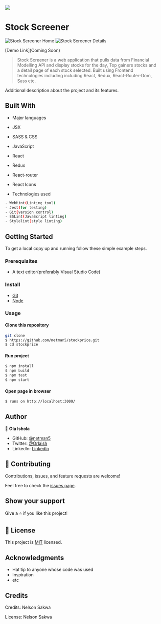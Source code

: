 ![](https://img.shields.io/badge/StockScreener-hotpink)

# Stock Screener

![Stock Screener Home](./public/images/home.png)
![Stock Screener Details](./public/images/details.png)

[Demo Link](Coming Soon)

> Stock Screener is a web application that pulls data from Financial Modelling API and display stocks for the day, Top gainers stocks and a detail page of each stock selected. Built using Frontend technologies including including React, Redux, React-Router-Dom, Sass etc.

Additional description about the project and its features.

## Built With

- Major languages
- JSX
- SASS & CSS
- JavaScript
- React
- Redux
- React-router
- React Icons

- Technologies used

```bash
- WebHint(Linting tool)
- Jest(for testing)
- Git(version control)
- ESLint(JavaScript linting)
- Stylelint(style linting)
```

## Getting Started

To get a local copy up and running follow these simple example steps.

### Prerequisites

- A text editor(preferably Visual Studio Code)

### Install

- [Git](https://git-scm.com/downloads)
- [Node](https://nodejs.org/en/download/)

### Usage

#### Clone this repository

```bash
git clone
$ https://github.com/netman5/stockprice.git
$ cd stockprice
```

#### Run project

```bash
$ npm install
$ npm build
$ npm test
$ npm start
```

#### Open page in browser

```bash
$ runs on http://localhost:3000/
```

## Author

👤 **Ola Ishola**

- GitHub: [@netman5](https://github.com/netman5)
- Twitter: [@Orlaish](https://twitter.com/Orlaish)
- LinkedIn: [LinkedIn](https://www.linkedin.com/in/ola-ishola/)

## 🤝 Contributing

Contributions, issues, and feature requests are welcome!

Feel free to check the [issues page](https://github.com/netman5/stockprice/issues).

## Show your support

Give a ⭐️ if you like this project!

## 📝 License

This project is [MIT](https://opensource.org/licenses/MIT) licensed.

## Acknowledgments

- Hat tip to anyone whose code was used
- Inspiration
- etc

## Credits

Credits: Nelson Sakwa

License: Nelson Sakwa
